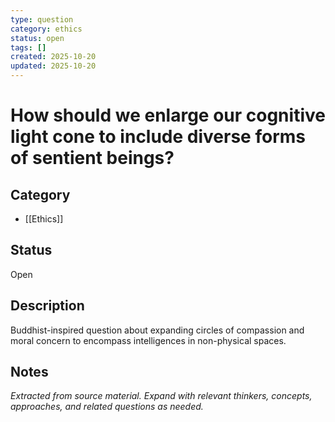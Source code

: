 ```yaml
---
type: question
category: ethics
status: open
tags: []
created: 2025-10-20
updated: 2025-10-20
---
```


# How should we enlarge our cognitive light cone to include diverse forms of sentient beings?

## Category

- [[Ethics]]

## Status

Open

## Description

Buddhist-inspired question about expanding circles of compassion and moral concern to encompass intelligences in non-physical spaces.

## Notes

*Extracted from source material. Expand with relevant thinkers, concepts, approaches, and related questions as needed.*
